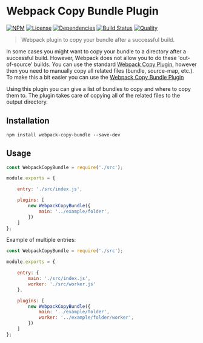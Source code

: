 # Webpack Copy Bundle Plugin

[![NPM](https://badgen.net/npm/v/webpack-copy-bundle)](https://www.npmjs.com/package/webpack-copy-bundle)
[![License](https://badgen.net/npm/license/webpack-copy-bundle)](https://www.npmjs.com/package/webpack-copy-bundle)
[![Dependencies](https://badgen.net/david/dep/ferdikoomen/webpack-copy-bundle)](https://david-dm.org/ferdikoomen/webpack-copy-bundle)
[![Build Status](https://badgen.net/travis/ferdikoomen/webpack-copy-bundle/master)](https://travis-ci.org/ferdikoomen/webpack-copy-bundle)
[![Quality](https://badgen.net/lgtm/grade/javascript/g/ferdikoomen/webpack-copy-bundle)](https://lgtm.com/projects/g/ferdikoomen/webpack-copy-bundle)

> Webpack plugin to copy your bundle after a successful build.

In some cases you might want to copy your bundle to a directory after a successful build. 
However, Webpack does not allow you to do these 'out-of-source' builds. You can use the standard
[Webpack Copy Plugin](https://github.com/webpack-contrib/copy-webpack-plugin), however then you
need to manually copy all related files (bundle, source-map, etc.). To make this a bit easier
you can use the [Webpack Copy Bundle Plugin](https://www.npmjs.com/package/webpack-copy-bundle)

Using this plugin you can give a list of bundles to copy and where to copy them to. The plugin
takes care of copying all of the related files to the output directory.

## Installation

```
npm install webpack-copy-bundle --save-dev
```

## Usage

```javascript
const WebpackCopyBundle = require('./src');

module.exports = {

    entry: './src/index.js',

    plugins: [
        new WebpackCopyBundle({
            main: '../example/folder',
        })
    ]
};
```

Example of multiple entries:

```javascript
const WebpackCopyBundle = require('./src');

module.exports = {

    entry: {
        main: './src/index.js',
        worker: './src/worker.js'
    },

    plugins: [
        new WebpackCopyBundle({
            main: '../example/folder',
            worker: '../example/folder/worker',
        })
    ]
};
```
